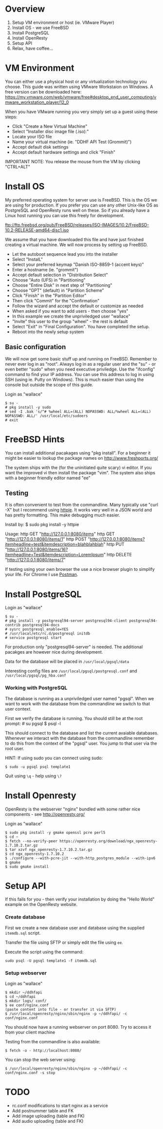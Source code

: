 Overview
========
1) Setup VM environment or host (ie. VMware Player)
2) Install OS - we use FreeBSD
3) Install PostgreSQL
4) Install OpenResty
5) Setup API
6) Relax, have coffee...

VM Environment
==============
You can either use a physical host or any virtualization technology you choose.
This guide was written using VMware Workstaion on Windows. A free version can be downloaded here:
https://my.vmware.com/web/vmware/free#desktop_end_user_computing/vmware_workstation_player/12_0

When you have VMware running you very simply set up a guest using these steps:

- Click "Create a New Virtual Machine"
- Select "Installer disc image file (.iso):"
- Locate your ISO file
- Name your virtual machine (ie. "DDHF API Test (Grommit)")
- Accept default disk settings
- Accept default hardware settings and click "Finish"

IMPORTANT NOTE: You release the mouse from the VM by clicking "CTRL+ALT"

Install OS
==========
My preferred operating system for server use is FreeBSD. This is the OS we are using for production. If you prefer you can use any other Unix-like OS as PostgreSQL and OpenResty runs well on these. So if you already have a Linux host running you can use this freely for development.

ftp://ftp.freebsd.org/pub/FreeBSD/releases/ISO-IMAGES/10.2/FreeBSD-10.2-RELEASE-amd64-disc1.iso

We assume that you have downloaded this file and have just finished creating a virtual machine. We will now process by setting up FreeBSD.

- Let the autoboot sequence lead you into the installer
- Select "InstalL"
- Select your preferred keymap "Danish ISO-8859-1 (accent keys)"
- Enter a hostname (ie. "grommit")
- Accept default selection in "Distribution Select"
- Choose "Auto (UFS) in "Partitioning"
- Choose "Entire Disk" in next step of "Partitioning"
- Choose "GPT" (default) in "Partition Scheme"
- Click "Finish" in the "Partition Editor"
- Then click "Commit" for the "Confirmation"
- Follow the wizard and accept the default or customize as needed
- When asked if you want to add users - then choose "yes"
- In this example we create the unpriviledged user "wallace"
- "Invite" this user to the group "wheel" - the rest is default
- Select "Exit" in "Final Configuration". You have completed the setup.
- Reboot into the newly setup system

## Basic configuration
We will now get some basic stuff up and running on FreeBSD. Remember to never ever log in as "root". Always log in as a regular user and the "su" - or even better "sudo" when you need executive priviledge.
Use the "ifconfig" command to find your IP address. You can use this address to log in using SSH (using ie. Putty on Windows). This is much easier than using the console but outside the scope of this guide.

Login as "wallace"

    $ su -
    # pkg install -y sudo
    # sed -I .bak 's/^# %wheel ALL=(ALL) NOPASSWD: ALL/%wheel ALL=(ALL) NOPASSWD: ALL/' /usr/local/etc/sudoers
    # exit


FreeBSD Hints
=============
You can install additional pacakages using "pkg install". For a beginner it might be easier to lookup the package names on http://www.freshports.org/

The system ships with the (for the uninitiated quite scary) vi editor. If you want the improved vi then install the package "vim".
The system also ships with a beginner friendly editor named "ee"

## Testing

It is often convenient to test from the commandline. Many typically use "curl -X" but I recommend using [httpie](http://httpie.org/). It works very well in a JSON world and has pretty formatting. This make debugging much easier.

Install by:
    $ sudo pkg install -y httpie

Usage:
http GET "http://127.0.0.1:8080/items"
http GET "http://127.0.0.1:8080/items/1"
http POST "http://127.0.0.1:8080/items?itemheadline=test&itemdescription=blahblahblah"
http PUT "http://127.0.0.1:8080/items/16?itemheadline=Test&itemdescription=LoremIpsum"
http DELETE "http://127.0.0.1:8080/items/7"

If testing using your own browser the use a nice browser plugin to simplify your life. For Chrome I use [Postman](https://www.getpostman.com/).


Install PostgreSQL
==================
Login as "wallace"

    $ su -
    # pkg install -y postgresql94-server postgresql94-client postgresql94-contrib postgresql94-docs
    # sysrc postgresql_enable=YES
    # /usr/local/etc/rc.d/postgresql initdb
    # service postgresql start

For production only "postgresql94-server" is needed. The additional pacakges are however nice during development.

Data for the database will be placed in `/usr/local/pgsql/data`

Interesting config files are `/usr/local/pgsql/postgresql.conf` and `/usr/local/pgsql/pg_hba.conf`

### Working with PostgreSQL

The database is running as a unpriviledged user named "pgsql". When we want to work with the database from the commandline we switch to that user context.

First we verify the database is running. You should still be at the root prompt:
    # su pgsql
    $ psql -l

This should connect to the database and list the current avaiable databases. Whenever we interact with the database from the commandline remember to do this from the context of the "pgsql" user. You jump to that user via the root user.

HINT: If using sudo you can connect using sudo:

    $ sudo -u pgsql psql template1

Quit using `\q` - help using `\?`

Install Openresty
=================
OpenResty is the webserver "nginx" bundled with some rather nice components - see http://openresty.org/

Login as "wallace"

	$ sudo pkg install -y gmake openssl pcre perl5
    $ cd ~
    $ fetch --no-verify-peer https://openresty.org/download/ngx_openresty-1.7.10.2.tar.gz
    $ tar xzvf ngx_openresty-1.7.10.2.tar.gz
    $ cd ngx_openresty-1.7.10.2
    $ ./configure --with-pcre-jit --with-http_postgres_module --with-ipv6
	$ gmake
    $ sudo gmake install

Setup API
=========

If this fails for you - then verify your installation by doing the "Hello World" example on the OpenResty website.


### Create database

First we create a new database user and database using the supplied `itemdb.sql` script.

Transfer the file using SFTP or simply edit the file using `ee`. 

Execute the script using the command:

    sudo psql -U pgsql template1 -f itemdb.sql


### Setup webserver

Login as "wallace"

    $ mkdir ~/ddhfapi
    $ cd ~/ddhfapi
    $ mkdir logs/ conf/
    $ ee conf/nginx.conf
    (paste content into file - or transfer it via SFTP)
    $ /usr/local/openresty/nginx/sbin/nginx -p ~/ddhfapi/ -c conf/nginx.conf

You should now have a running webserver on port 8080. Try to access it from your client machine

Testing from the commandline is also available:

    $ fetch -o - http://localhost:8080/

You can stop the web server using:

    $ /usr/local/openresty/nginx/sbin/nginx -p ~/ddhfapi/ -c conf/nginx.conf -s stop



TODO
====
- rc.conf modifications to start nginx as a service
- Add postnummer table and FK
- Add image uploading (table and FK)
- Add audio uploading (table and FK)